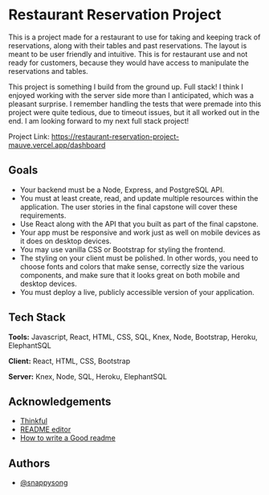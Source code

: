 
# Restaurant Reservation Project

This is a project made for a restaurant to use for taking and keeping track of reservations, along with their tables and past reservations. The layout is meant to be user friendly and intuitive. This is for restaurant use and not ready for customers, because they would have access to manipulate the reservations and tables.

This project is something I build from the ground up. Full stack! I think I enjoyed working with the server side more than I anticipated, which was a pleasant surprise. I remember handling the tests that were premade into this project were quite tedious, due to timeout issues, but it all worked out in the end. I am looking forward to my next full stack project!

Project Link: https://restaurant-reservation-project-mauve.vercel.app/dashboard

## Goals

- Your backend must be a Node, Express, and PostgreSQL API.
- You must at least create, read, and update multiple resources within the application. The user stories in the final capstone will cover these requirements.
- Use React along with the API that you built as part of the final capstone.
- Your app must be responsive and work just as well on mobile devices as it does on desktop devices.
- You may use vanilla CSS or Bootstrap for styling the frontend.
- The styling on your client must be polished. In other words, you need to choose fonts and colors that make sense, correctly size the various components, and make sure that it looks great on both mobile and desktop devices.
- You must deploy a live, publicly accessible version of your application.

## Tech Stack

**Tools:** Javascript, React, HTML, CSS, SQL, Knex, Node, Bootstrap, Heroku, ElephantSQL

**Client:** React, HTML, CSS, Bootstrap

**Server:** Knex, Node, SQL, Heroku, ElephantSQL

  
## Acknowledgements

 - [Thinkful](https://thinkful.com)
 - [README editor](https://readme.so/)
 - [How to write a Good readme](https://bulldogjob.com/news/449-how-to-write-a-good-readme-for-your-github-project)

  
## Authors

- [@snappysong](https://www.github.com/snappysong)

  

